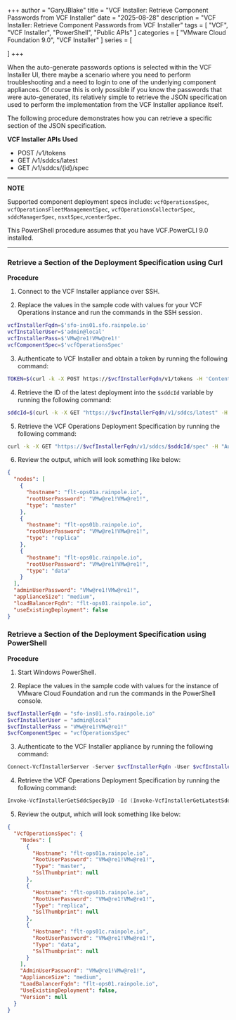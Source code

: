 +++
author = "GaryJBlake"
title = "VCF Installer: Retrieve Component Passwords from VCF Installer"
date = "2025-08-28"
description = "VCF Installer: Retrieve Component Passwords from VCF Installer"
tags = [
    "VCF",
    "VCF Installer",
    "PowerShell",
    "Public APIs"
]
categories = [
    "VMware Cloud Foundation 9.0",
    "VCF Installer"
]
series = [

]
+++

When the auto-generate passwords options is selected within the VCF Installer UI, there maybe a scenario where you need to perform troubleshooting and a need to login to one of the underlying component appliances. Of course this is only possible if you know the passwords that were auto-generated, its relatively simple to retrieve the JSON specification used to perform the implementation from the VCF Installer appliance itself.

The following procedure demonstrates how you can retrieve a specific section of the JSON specification.

**VCF Installer APIs Used**

* POST /v1/tokens
* GET /v1/sddcs/latest
* GET /v1/sddcs/{id}/spec

---
**NOTE**

Supported component deployment specs include: `vcfOperationsSpec`, `vcfOperationsFleetManagementSpec`, `vcfOperationsCollectorSpec`, `sddcManagerSpec`, `nsxtSpec`,`vcenterSpec`.

This PowerShell procedure assumes that you have VCF.PowerCLI 9.0 installed.

---

### Retrieve a Section of the Deployment Specification using Curl

**Procedure**

1. Connect to the VCF Installer appliance over SSH.

2. Replace the values in the sample code with values for your VCF Operations instance and run the commands in the SSH session.

``` bash
vcfInstallerFqdn=$'sfo-ins01.sfo.rainpole.io'
vcfInstallerUser=$'admin@local'
vcfInstallerPass=$'VMw@re1!VMw@re1!'
vcfComponentSpec=$'vcfOperationsSpec'
```

3. Authenticate to VCF Installer and obtain a token by running the following command:

``` bash
TOKEN=$(curl -k -X POST https://$vcfInstallerFqdn/v1/tokens -H 'Content-Type:application/json' -d '{"username": "'$vcfInstallerUser'","password": "'$vcfInstallerPass'"}' | jq -r '.accessToken')
```

4. Retrieve the ID of the latest deployment into the `$sddcId` variable by running the following command:

``` bash
sddcId=$(curl -k -X GET "https://$vcfInstallerFqdn/v1/sddcs/latest" -H "Authorization: Bearer $TOKEN" -H "Accept: application/json" -H "Content-Type: application/json" | jq -r '.id')
```

5. Retrieve the VCF Operations Deployment Specification by running the following command:

``` bash
curl -k -X GET "https://$vcfInstallerFqdn/v1/sddcs/$sddcId/spec" -H "Authorization: Bearer $TOKEN" -H "Accept: application/json" -H "Content-Type: application/json" | jq -r '.'$vcfComponentSpec''
```

6. Review the output, which will look something like below:

``` json
{
  "nodes": [
    {
      "hostname": "flt-ops01a.rainpole.io",
      "rootUserPassword": "VMw@re1!VMw@re1!",
      "type": "master"
    },
    {
      "hostname": "flt-ops01b.rainpole.io",
      "rootUserPassword": "VMw@re1!VMw@re1!",
      "type": "replica"
    },
    {
      "hostname": "flt-ops01c.rainpole.io",
      "rootUserPassword": "VMw@re1!VMw@re1!",
      "type": "data"
    }
  ],
  "adminUserPassword": "VMw@re1!VMw@re1!",
  "applianceSize": "medium",
  "loadBalancerFqdn": "flt-ops01.rainpole.io",
  "useExistingDeployment": false
}
```

### Retrieve a Section of the Deployment Specification using PowerShell

**Procedure**

1. Start Windows PowerShell.

2. Replace the values in the sample code with values for the instance of VMware Cloud Foundation and run the commands in the PowerShell console.

``` powershell
$vcfInstallerFqdn = "sfo-ins01.sfo.rainpole.io"
$vcfInstallerUser = "admin@local"
$vcfInstallerPass = "VMw@re1!VMw@re1!"
$vcfComponentSpec = "vcfOperationsSpec"
```

3. Authenticate to the VCF Installer appliance by running the following command:

``` powershell
Connect-VcfInstallerServer -Server $vcfInstallerFqdn -User $vcfInstallerUser -Password $vcfInstallerPass | Select-Object Name, Version, IsConnected
```

4. Retrieve the VCF Operations Deployment Specification by running the following command:

``` powershell
Invoke-VcfInstallerGetSddcSpecByID -Id (Invoke-VcfInstallerGetLatestSddcTask).Id | Select-Object $vcfComponentSpec | ConvertTo-Json -Depth 10
```

5. Review the output, which will look something like below:

``` json
{
  "VcfOperationsSpec": {
    "Nodes": [
      {
        "Hostname": "flt-ops01a.rainpole.io",
        "RootUserPassword": "VMw@re1!VMw@re1!",
        "Type": "master",
        "SslThumbprint": null
      },
      {
        "Hostname": "flt-ops01b.rainpole.io",
        "RootUserPassword": "VMw@re1!VMw@re1!",
        "Type": "replica",
        "SslThumbprint": null
      },
      {
        "Hostname": "flt-ops01c.rainpole.io",
        "RootUserPassword": "VMw@re1!VMw@re1!",
        "Type": "data",
        "SslThumbprint": null
      }
    ],
    "AdminUserPassword": "VMw@re1!VMw@re1!",
    "ApplianceSize": "medium",
    "LoadBalancerFqdn": "flt-ops01.rainpole.io",
    "UseExistingDeployment": false,
    "Version": null
  }
}
```
